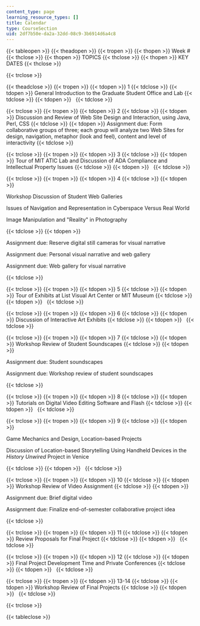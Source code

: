 ```yaml
---
content_type: page
learning_resource_types: []
title: Calendar
type: CourseSection
uid: 2df7b50e-da2a-32dd-08c9-3b6914d6a4c8
---
```


{{< tableopen >}}
{{< theadopen >}}
{{< tropen >}}
{{< thopen >}}
Week #
{{< thclose >}}
{{< thopen >}}
TOPICS
{{< thclose >}}
{{< thopen >}}
KEY DATES
{{< thclose >}}

{{< trclose >}}

{{< theadclose >}}
{{< tropen >}}
{{< tdopen >}}
1
{{< tdclose >}}
{{< tdopen >}}
General Introduction to the Graduate Student Office and Lab
{{< tdclose >}}
{{< tdopen >}}
 
{{< tdclose >}}

{{< trclose >}}
{{< tropen >}}
{{< tdopen >}}
2
{{< tdclose >}}
{{< tdopen >}}
Discussion and Review of Web Site Design and Interaction, using Java, Perl, CSS
{{< tdclose >}}
{{< tdopen >}}
Assignment due: Form collaborative groups of three; each group will analyze two Web Sites for design, navigation, metaphor (look and feel), content and level of interactivity
{{< tdclose >}}

{{< trclose >}}
{{< tropen >}}
{{< tdopen >}}
3
{{< tdclose >}}
{{< tdopen >}}
Tour of MIT ATIC Lab and Discussion of ADA Compliance and Intellectual Property Issues
{{< tdclose >}}
{{< tdopen >}}
 
{{< tdclose >}}

{{< trclose >}}
{{< tropen >}}
{{< tdopen >}}
4
{{< tdclose >}}
{{< tdopen >}}


Workshop Discussion of Student Web Galleries

Issues of Navigation and Representation in Cyberspace Versus Real World

Image Manipulation and "Reality" in Photography


{{< tdclose >}}
{{< tdopen >}}


Assignment due: Reserve digital still cameras for visual narrative

Assignment due: Personal visual narrative and web gallery

Assignment due: Web gallery for visual narrative


{{< tdclose >}}

{{< trclose >}}
{{< tropen >}}
{{< tdopen >}}
5
{{< tdclose >}}
{{< tdopen >}}
Tour of Exhibits at List Visual Art Center or MIT Museum
{{< tdclose >}}
{{< tdopen >}}
 
{{< tdclose >}}

{{< trclose >}}
{{< tropen >}}
{{< tdopen >}}
6
{{< tdclose >}}
{{< tdopen >}}
Discussion of Interactive Art Exhibits
{{< tdclose >}}
{{< tdopen >}}
 
{{< tdclose >}}

{{< trclose >}}
{{< tropen >}}
{{< tdopen >}}
7
{{< tdclose >}}
{{< tdopen >}}
Workshop Review of Student Soundscapes
{{< tdclose >}}
{{< tdopen >}}


Assignment due: Student soundscapes

Assignment due: Workshop review of student soundscapes


{{< tdclose >}}

{{< trclose >}}
{{< tropen >}}
{{< tdopen >}}
8
{{< tdclose >}}
{{< tdopen >}}
Tutorials on Digital Video Editing Software and Flash
{{< tdclose >}}
{{< tdopen >}}
 
{{< tdclose >}}

{{< trclose >}}
{{< tropen >}}
{{< tdopen >}}
9
{{< tdclose >}}
{{< tdopen >}}


Game Mechanics and Design, Location-based Projects

Discussion of Location-based Storytelling Using Handheld Devices in the _History Unwired_ Project in Venice


{{< tdclose >}}
{{< tdopen >}}
 
{{< tdclose >}}

{{< trclose >}}
{{< tropen >}}
{{< tdopen >}}
10
{{< tdclose >}}
{{< tdopen >}}
Workshop Review of Video Assignment
{{< tdclose >}}
{{< tdopen >}}


Assignment due: Brief digital video

Assignment due: Finalize end-of-semester collaborative project idea


{{< tdclose >}}

{{< trclose >}}
{{< tropen >}}
{{< tdopen >}}
11
{{< tdclose >}}
{{< tdopen >}}
Review Proposals for Final Project
{{< tdclose >}}
{{< tdopen >}}
 
{{< tdclose >}}

{{< trclose >}}
{{< tropen >}}
{{< tdopen >}}
12
{{< tdclose >}}
{{< tdopen >}}
Final Project Development Time and Private Conferences
{{< tdclose >}}
{{< tdopen >}}
 
{{< tdclose >}}

{{< trclose >}}
{{< tropen >}}
{{< tdopen >}}
13-14
{{< tdclose >}}
{{< tdopen >}}
Workshop Review of Final Projects
{{< tdclose >}}
{{< tdopen >}}
 
{{< tdclose >}}

{{< trclose >}}

{{< tableclose >}}